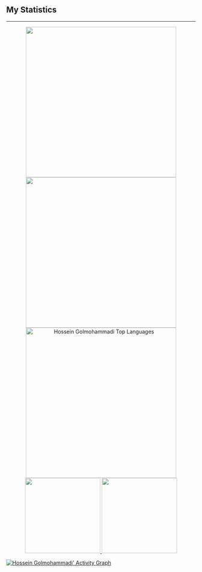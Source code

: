 ## My Statistics
<hr/>
<p align = "center">
   <a href="#" alt="Hossein Golmohamamdi's github stats">
  <img src = "https://github-readme-stats.vercel.app/api?username=hosein201&show_icons=true&theme=dark" width="400">
  <img src = "https://github-readme-streak-stats.herokuapp.com?user=hosein201&theme=dark" width="400">
  <img src="https://github-readme-stats.vercel.app/api/top-langs/?username=hosein201&layout=compact&theme=dark&bg_color=0A0A0A" width="400" alt="Hossein Golmohammadi Top Languages"/>
       <img src = "https://github-profile-summary-cards.vercel.app/api/cards/repos-per-language?username=hosein201&theme=dark" width="200">
       <img src = "https://github-profile-summary-cards.vercel.app/api/cards/most-commit-language?username=hosein201&theme=dark" width="200">
</p>
   
![Hossein Golmohammadi' Activity Graph](https://activity-graph.herokuapp.com/graph?username=hosein201&custom_title=Hossein%20Golmohammadi's%20Contribution%20Graph&theme=dark&bg_color=282828&line=d1a01f&point=c58545)

<!--
**Hosein201/Hosein201** is a ✨ _special_ ✨ repository because its `README.md` (this file) appears on your GitHub profile.




Here are some ideas to get you started:

- 🔭 I’m currently working on ...
- 🌱 I’m currently learning ...
- 👯 I’m looking to collaborate on ...
- 🤔 I’m looking for help with ...
- 💬 Ask me about ...
- 📫 How to reach me: ...
- 😄 Pronouns: ...
- ⚡ Fun fact: ...
-->
